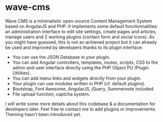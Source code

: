 # wave-cms
Wave CMS is a minimalistic open-source Content Management System based on AngularJS and PHP. It implements some default fonctionnalities: an administration interface to edit site settings, create pages and articles, manage users and 2 working plugins (contact form and social icons). As you might have guessed, this is not an achieved project but it can already be used and improved by developers thanks to its plugin interface:
- You can use the JSON Database in your plugin.
- You can add Angular controllers, templates, routes, scripts, CSS to the admin and user interface directly using the PHP Object PU (Plugin Utilities).
- You can add menu links and widgets directly from your plugin.
- Your plugin can use modules written in PHP (cf. default plugins).
- Bootstrap, Font Awesome, AngularJS, jQuery, Summernote included.
- File upload function, captcha system.


I will write some more details about this codebase & a documentation for developers later. Feel free to contact me to add plugins or improvements. Theming hasn't been introduced yet.
